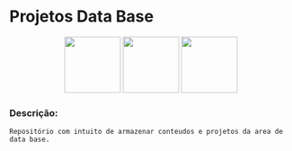 # Projetos Data Base
<div align = 'center'>
    <img height="100" width="100" src="https://cdn.jsdelivr.net/gh/devicons/devicon/icons/mongodb/mongodb-original-wordmark.svg" /> 
    <img height="100" width="100" src="https://cdn.jsdelivr.net/gh/devicons/devicon/icons/postgresql/postgresql-original-wordmark.svg" />
    <img height="100" width="100" src="https://cdn.jsdelivr.net/gh/devicons/devicon/icons/mysql/mysql-original-wordmark.svg" />
</div>

### Descrição:  
    Repositório com intuito de armazenar conteudos e projetos da area de data base. 
